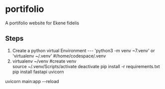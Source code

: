 # portifolio

A portifolio website for Ekene fidelis

## Steps

1. Create a python virtual Environment --- 'python3 -m venv ~7.venv' or 'virtualenv ~/.venv' #/home/codespace/.venv
2. virtualenv ~/venv  #create venv  
source ~/.venv/Scripts/activate
deactivate
pip install -r requirements.txt
pip install fastapi uvicorn

uvicorn main:app --reload
